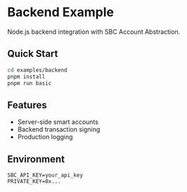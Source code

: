 # Backend Example

Node.js backend integration with SBC Account Abstraction.

## Quick Start

```bash
cd examples/backend
pnpm install
pnpm run basic
```

## Features

- Server-side smart accounts
- Backend transaction signing
- Production logging

## Environment

```env
SBC_API_KEY=your_api_key
PRIVATE_KEY=0x...
```
